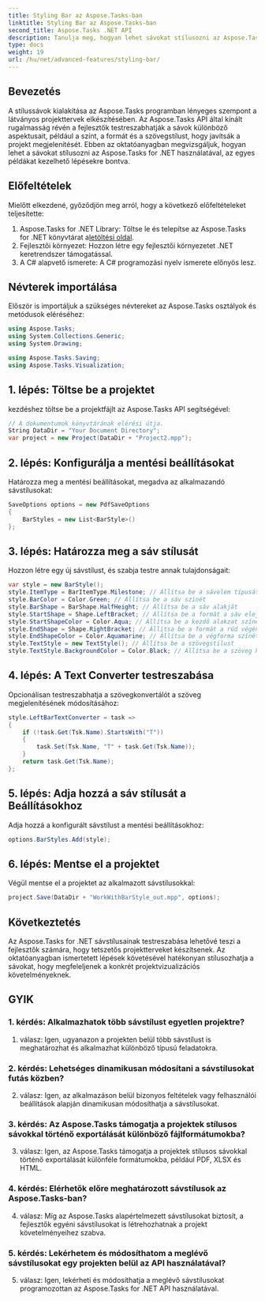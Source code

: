 ```yaml
---
title: Styling Bar az Aspose.Tasks-ban
linktitle: Styling Bar az Aspose.Tasks-ban
second_title: Aspose.Tasks .NET API
description: Tanulja meg, hogyan lehet sávokat stílusozni az Aspose.Tasks for .NET-ben a projektek megjelenítésének javítása érdekében.
type: docs
weight: 19
url: /hu/net/advanced-features/styling-bar/
---
```

## Bevezetés

A stílussávok kialakítása az Aspose.Tasks programban lényeges szempont a látványos projekttervek elkészítésében. Az Aspose.Tasks API által kínált rugalmasság révén a fejlesztők testreszabhatják a sávok különböző aspektusait, például a színt, a formát és a szövegstílust, hogy javítsák a projekt megjelenítését. Ebben az oktatóanyagban megvizsgáljuk, hogyan lehet a sávokat stílusozni az Aspose.Tasks for .NET használatával, az egyes példákat kezelhető lépésekre bontva.

## Előfeltételek

Mielőtt elkezdené, győződjön meg arról, hogy a következő előfeltételeket teljesítette:

1.  Aspose.Tasks for .NET Library: Töltse le és telepítse az Aspose.Tasks for .NET könyvtárat a[letöltési oldal](https://releases.aspose.com/tasks/net/).
2. Fejlesztői környezet: Hozzon létre egy fejlesztői környezetet .NET keretrendszer támogatással.
3. A C# alapvető ismerete: A C# programozási nyelv ismerete előnyös lesz.

## Névterek importálása

Először is importáljuk a szükséges névtereket az Aspose.Tasks osztályok és metódusok eléréséhez:

```csharp
using Aspose.Tasks;
using System.Collections.Generic;
using System.Drawing;

using Aspose.Tasks.Saving;
using Aspose.Tasks.Visualization;

```

## 1. lépés: Töltse be a projektet

kezdéshez töltse be a projektfájlt az Aspose.Tasks API segítségével:

```csharp
// A dokumentumok könyvtárának elérési útja.
String DataDir = "Your Document Directory";
var project = new Project(DataDir + "Project2.mpp");
```

## 2. lépés: Konfigurálja a mentési beállításokat

Határozza meg a mentési beállításokat, megadva az alkalmazandó sávstílusokat:

```csharp
SaveOptions options = new PdfSaveOptions
{
    BarStyles = new List<BarStyle>()
};
```

## 3. lépés: Határozza meg a sáv stílusát

Hozzon létre egy új sávstílust, és szabja testre annak tulajdonságait:

```csharp
var style = new BarStyle();
style.ItemType = BarItemType.Milestone; // Állítsa be a sávelem típusát
style.BarColor = Color.Green; // Állítsa be a sáv színét
style.BarShape = BarShape.HalfHeight; // Állítsa be a sáv alakját
style.StartShape = Shape.LeftBracket; // Állítsa be a formát a sáv elején
style.StartShapeColor = Color.Aqua; // Állítsa be a kezdő alakzat színét
style.EndShape = Shape.RightBracket; // Állítsa be a formát a rúd végén
style.EndShapeColor = Color.Aquamarine; // Állítsa be a végforma színét
style.TextStyle = new TextStyle(); // Állítsa be a szövegstílust
style.TextStyle.BackgroundColor = Color.Black; // Állítsa be a szöveg háttérszínét
```

## 4. lépés: A Text Converter testreszabása

Opcionálisan testreszabhatja a szövegkonvertálót a szöveg megjelenítésének módosításához:

```csharp
style.LeftBarTextConverter = task =>
{
    if (!task.Get(Tsk.Name).StartsWith("T"))
    {
        task.Set(Tsk.Name, "T" + task.Get(Tsk.Name));
    }
    return task.Get(Tsk.Name);
};
```

## 5. lépés: Adja hozzá a sáv stílusát a Beállításokhoz

Adja hozzá a konfigurált sávstílust a mentési beállításokhoz:

```csharp
options.BarStyles.Add(style);
```

## 6. lépés: Mentse el a projektet

Végül mentse el a projektet az alkalmazott sávstílusokkal:

```csharp
project.Save(DataDir + "WorkWithBarStyle_out.mpp", options);
```

## Következtetés

Az Aspose.Tasks for .NET sávstílusainak testreszabása lehetővé teszi a fejlesztők számára, hogy tetszetős projektterveket készítsenek. Az oktatóanyagban ismertetett lépések követésével hatékonyan stílusozhatja a sávokat, hogy megfeleljenek a konkrét projektvizualizációs követelményeknek.

## GYIK

### 1. kérdés: Alkalmazhatok több sávstílust egyetlen projektre?

1. válasz: Igen, ugyanazon a projekten belül több sávstílust is meghatározhat és alkalmazhat különböző típusú feladatokra.
   
### 2. kérdés: Lehetséges dinamikusan módosítani a sávstílusokat futás közben?

2. válasz: Igen, az alkalmazáson belül bizonyos feltételek vagy felhasználói beállítások alapján dinamikusan módosíthatja a sávstílusokat.
   
### 3. kérdés: Az Aspose.Tasks támogatja a projektek stílusos sávokkal történő exportálását különböző fájlformátumokba?

3. válasz: Igen, az Aspose.Tasks támogatja a projektek stílusos sávokkal történő exportálását különféle formátumokba, például PDF, XLSX és HTML.
   
### 4. kérdés: Elérhetők előre meghatározott sávstílusok az Aspose.Tasks-ban?

4. válasz: Míg az Aspose.Tasks alapértelmezett sávstílusokat biztosít, a fejlesztők egyéni sávstílusokat is létrehozhatnak a projekt követelményeihez szabva.
   
### 5. kérdés: Lekérhetem és módosíthatom a meglévő sávstílusokat egy projekten belül az API használatával?

5. válasz: Igen, lekérheti és módosíthatja a meglévő sávstílusokat programozottan az Aspose.Tasks for .NET API használatával.